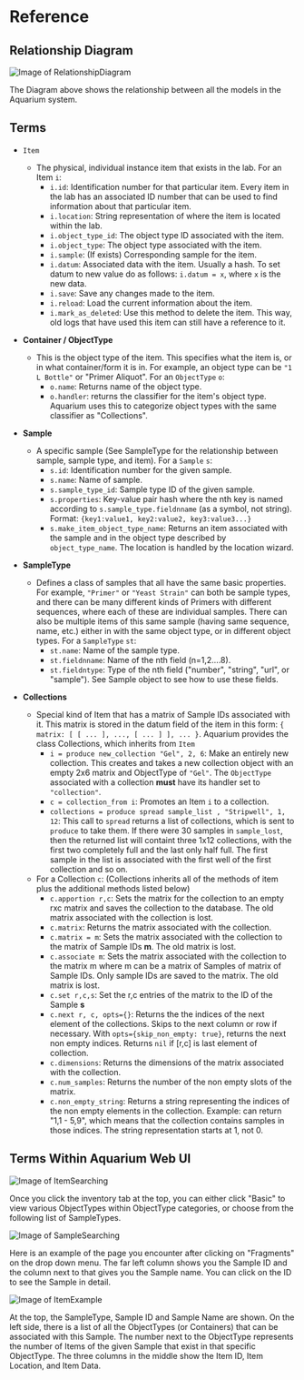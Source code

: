# Reference

## Relationship Diagram

![Image of RelationshipDiagram](images/references/relationshipdiagram.png)

The Diagram above shows the relationship between all the models in the Aquarium system.

## Terms

* `Item`

  * The physical, individual instance item that exists in the lab.
    For an Item `i`:
    * `i.id`: Identification number for that particular item.
      Every item in the lab has an associated ID number that can be used to find
      information about that particular item.
    * `i.location`: String representation of where the item is located within the lab.
    * `i.object_type_id`: The object type ID associated with the item.
    * `i.object_type`: The object type associated with the item.
    * `i.sample`: (If exists) Corresponding sample for the item.
    * `i.datum`: Associated data with the item.
       Usually a hash.
       To set datum to new value do as follows: `i.datum = x`, where `x` is the
      new data.
    * `i.save`: Save any changes made to the item.
    * `i.reload`: Load the current information about the item.
    * `i.mark_as_deleted`: Use this method to delete the item.
      This way, old logs that have used this item can still have a reference to it.

* **Container / ObjectType**

  * This is the object type of the item.
    This specifies what the item is, or in what container/form it is in.
    For example, an object type can be `"1 L Bottle"` or "Primer Aliquot".
    For an `ObjectType` `o`:
    * `o.name`: Returns name of the object type.
    * `o.handler`: returns the classifier for the item's object type.
      Aquarium uses this to categorize object types with the same classifier as "Collections".

* **Sample**

  * A specific sample (See SampleType for the relationship between sample, sample type, and item).
    For a `Sample` `s`:
    * `s.id`: Identification number for the given sample.
    * `s.name`: Name of sample.
    * `s.sample_type_id`: Sample type ID of the given sample.
    * `s.properties`: Key-value pair hash where the nth key is named according to `s.sample_type.fieldnname` (as a symbol, not string).
      Format:
      `{key1:value1, key2:value2, key3:value3...}`
    * `s.make_item_object_type_name`: Returns an item associated with the sample and in the object type described by `object_type_name`.
      The location is handled by the location wizard.

* **SampleType**

  * Defines a class of samples that all have the same basic properties.
  For example, `"Primer"` or `"Yeast Strain"` can both be sample types, and there can be many different kinds of Primers with different sequences, where each of these are individual samples.
  There can also be multiple items of this same sample (having same sequence, name, etc.) either in with the same object type, or in different object types.
  For a `SampleType` `st`:
    * `st.name`: Name of the sample type.
    * `st.fieldnname`: Name of the nth field (n=1,2....8).
    * `st.fieldntype`: Type of the nth field ("number", "string", "url", or "sample").
      See Sample object to see how to use these fields.

* **Collections**
  * Special kind of Item that has a matrix of Sample IDs associated with it.
    This matrix is stored in the datum field of the item in this form: `{ matrix: [ [ ... ], ..., [ ... ] ], ... }`.
    Aquarium provides the class Collections, which inherits from `Item`
    * `i = produce new_collection "Gel", 2, 6`: Make an entirely new collection.
      This creates and takes a new collection object with an empty 2x6 matrix and ObjectType of `"Gel"`.
      The `ObjectType` associated with a collection **must** have its handler set to `"collection"`.
    * `c = collection_from i`: Promotes an Item `i` to a collection.
    * `collections = produce spread sample_list , "Stripwell", 1, 12`: This call to `spread` returns a list of collections, which is sent to `produce` to take them.
      If there were 30 samples in `sample_lost`, then the returned list will containt three 1x12 collections, with the first two completely full and the last only half full.
      The first sample in the list is associated with the first well of the first collection and so on.
  * For a Collection `c`: (Collections inherits all of the methods of item plus the additional methods listed below)
    * `c.apportion r,c`: Sets the matrix for the collection to an empty rxc matrix and saves the collection to the database.
      The old matrix associated with the collection is lost.
    * `c.matrix`: Returns the matrix associated with the collection.
    * `c.matrix = m`: Sets the matrix associated with the collection to the matrix of Sample IDs **m**.
      The old matrix is lost.
    * `c.associate m`: Sets the matrix associated with the collection to the matrix m where m can be a matrix of Samples of matrix of Sample IDs.
      Only sample IDs are saved to the matrix.
      The old matrix is lost.
    * `c.set r,c,s`: Set the r,c entries of the matrix to the ID of the Sample **s**
    * `c.next r, c, opts={}`: Returns the the indices of the next element of the collections.
      Skips to the next column or row if necessary.
      With `opts={skip_non_empty: true}`, returns the next non empty indices.
      Returns `nil` if [r,c] is last element of collection.
    * `c.dimensions`: Returns the dimensions of the matrix associated with the collection.
    * `c.num_samples`: Returns the number of the non empty slots of the matrix.
    * `c.non_empty_string`: Returns a string representing the indices of the non empty elements in the collection.
      Example: can return "1,1 - 5,9", which means that the collection contains samples in those indices.
      The string representation starts at 1, not 0.

## Terms Within Aquarium Web UI

![Image of ItemSearching](images/references/SearchingItems.png)

Once you click the inventory tab at the top, you can either click "Basic" to view various ObjectTypes within ObjectType categories, or choose from the following list of SampleTypes.

![Image of SampleSearching](images/references/SearchSample.png)

Here is an example of the page you encounter after clicking on "Fragments" on the drop down menu.
The far left column shows you the Sample ID and the column next to that gives you the Sample name.
You can click on the ID to see the Sample in detail.

![Image of ItemExample](images/references/SampleSpec.png)

At the top, the SampleType, Sample ID and Sample Name are shown.
On the left side, there is a list of all the ObjectTypes (or Containers) that can be associated with this Sample.
The number next to the ObjectType represents the number of Items of the given Sample that exist in that specific ObjectType.
The three columns in the middle show the Item ID, Item Location, and Item Data.
